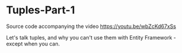 # Tuples-Part-1
Source code accompanying the video https://youtu.be/wbZcKd67xSs

Let's talk tuples, and why you can't use them with Entity Framework - except when you can.
